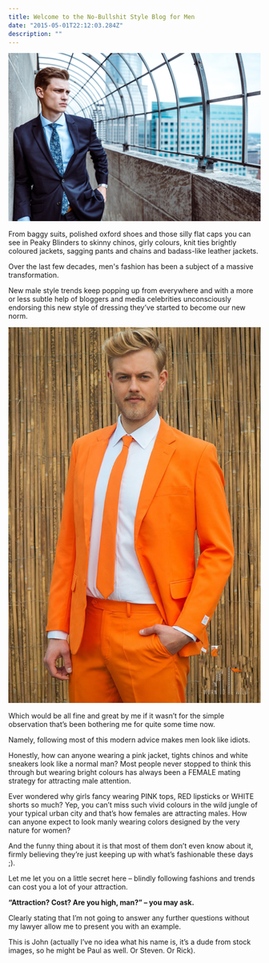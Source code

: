 ```yaml
---
title: Welcome to the No-Bullshit Style Blog for Men 
date: "2015-05-01T22:12:03.284Z"
description: ""
---
```


![Hero img](./mainHelloImg.jpg)

From baggy suits, polished oxford shoes and those silly flat caps you can see in Peaky Blinders to skinny chinos, girly colours, knit ties brightly coloured jackets, sagging pants and chains and badass-like leather jackets. 

Over the last few decades, men's fashion has been a subject of a massive transformation.

New male style trends keep popping up from everywhere and with a more or less subtle help of bloggers and media celebrities unconsciously endorsing this new style of dressing they’ve started to become our new norm.

![Orange jacket](./orange.jpg)
 
Which would be all fine and great by me if it wasn’t for the simple observation that’s been bothering me for quite some time now.

Namely, following most of this modern advice makes men look like idiots. 

Honestly, how can anyone wearing a pink jacket, tights chinos and white sneakers look like a normal man? Most people never stopped to think this through but wearing bright colours has always been a FEMALE mating strategy for attracting male attention.

Ever wondered why girls fancy wearing PINK tops, RED lipsticks or WHITE shorts so much? Yep, you can’t miss such vivid colours in the wild jungle of your typical urban city and that’s how females are attracting males. How can anyone expect to look manly wearing colors designed by the very nature for women?

And the funny thing about it is that most of them don’t even know about it, firmly believing they’re just keeping up with what’s fashionable these days ;).
 
Let me let you on a little secret here – blindly following fashions and trends can cost you a lot of your attraction.
 
<strong> “Attraction? Cost? Are you high, man?” – you may ask. </strong>


Clearly stating that I’m not going to answer any further questions without my lawyer allow me to present you with an example.
 
This is John (actually I’ve no idea what his name is, it’s a dude from stock images, so he might be Paul as well. Or Steven. Or Rick).

